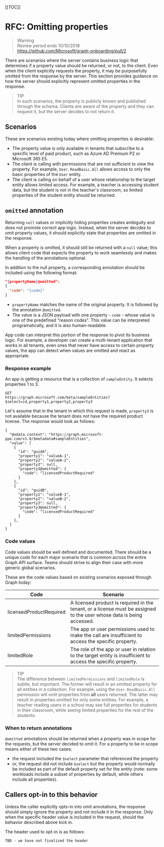 ﻿[[_TOC_]]

# RFC: Omitting properties

> Warning<br/>Review period ends 10/10/2018<br/>
> <https://github.com/Microsoft/graph-onboarding/pull/2>

There are scenarios where the server contains business logic that determines if a property value should be returned, or not, to the client. Even when the client explicitly requests the property, it may be purposefully omitted from the response by the server. This section provides guidance on how the server should explicitly represent omitted properties in the response.

> TIP<br/>
> In such scenarios, the property is publicly known and published through the schema. Clients are aware of the property and they can request it, but the server decides to not return it.

## Scenarios

These are scenarios existing today where omitting properties is desirable:

- The property value is only available in tenants that subscribe to a specific level of paid product, such as Azure AD Premium P2 or Microsoft 365 E5.
- The client is calling with permissions that are not sufficient to view the property. For example, `User.ReadBasic.All` allows access to only the basic properties of the `User` entity.
- The client is calling on behalf of a user whose relationship to the target entity allows limited access. For example, a teacher is accessing student data, but the student is not in the teacher's classroom, so limited properties of the student entity should be returned.

## `omitted` annotation

Returning `null` values or implicitly hiding properties creates ambiguity and does not promote correct app logic. Instead, when the server decides to omit property values, it should explicitly state that properties are omitted in the response.

When a property is omitted, it should still be returned with a `null` value; this allows client code that expects the property to work seamlessly and makes the handling of the annotations optional.

In addition to the null property, a corresponding annotation should be included using the following format:

```json
"{propertyName}@omitted":
{
  "code": "{code}"
}
```

- `propertyName` matches the name of the original property. It is followed by the annotation `@omitted`.
- The value is a JSON payload with one property - `code` - whose value is one of the predefined "reason codes". This value can be interpreted programatically, and it is also human-readable.

App code can interpret this portion of the response to pivot its business logic. For example, a developer can create a multi-tenant application that works in all tenants, even ones that never have access to certain property values; the app can detect when values are omitted and react as appropriate.

### Response example

An app is getting a resource that is a collection of `sampleEntity`. It selects properties 1 to 3.

```http
GET
https://graph.microsoft.com/beta/sampleEntities?$select=id,property1,property2,property3
```

Let's assume that in the tenant in which this request is made, `property3` is not available because the tenant does not have the required product license. The response would look as follows:

```http
{
  "@odata.context": "https://graph.microsoft-ppe.com/v1.0/$metadata#sampleEntities",
  "value": [
    {
      "id": "guidA",
      "property1": "valueA-1",
      "property2": "valueA-2",
      "property3": null,
      "property3@omitted": {
        "code": "licensedProductRequired"
      }
    },
    {
      "id": "guidB",
      "property1": "valueB-1",
      "property2": "valueB-2",
      "property3": null,
      "property3@omitted": {
        "code": "licensedProductRequired"
      }
    },
  ]
}
```

### Code values

Code values should be well defined and documented. There should be a unique code for each major scenario that is common across the entire Graph API surface. Teams should strive to align their case with more generic global scenarios.

These are the code values based on existing scenarios exposed through Graph today:

| Code                    | Scenario                                                                                                              |
| ----------------------- | --------------------------------------------------------------------------------------------------------------------- |
| licensedProductRequired | A licensed product is required in the tenant, or a license must be assigned to the user whose data is being accessed. |
| limitedPermissions      | The app or user permissions used to make the call are insufficient to access the specific property.                   |
| limitedRole             | The role of the app or user in relation to the target entity is insufficient to access the specific property.         |

> TIP<br/>
> The difference between `limitedPermissions` and `limitedRole` is subtle, but important. The former will result in an omitted property for all entities in a collection. For example, using the `User.ReadBasic.All` permission will omit properties from **all** users returned. The latter may result in properties omitted for only some entities. For example, a teacher reading users in a school may see full properties for students in their classroom, while seeing limited properties for the rest of the students.

### When to return annotations

`@omitted` annotations should be returned when a property was in scope for the requests, but the server decided to omit it. For a property to be in scope means either of these two cases:

- the request included the `$select` parameter that referenced the property
- or, the request did not include `$select` but the property would normally be included as part of the default property set for the entity (note: some workloads include a subset of properties by default, while others include all properties).

## Callers opt-in to this behavior

Unless the caller explicitly opts-in into omit annotations, the response should simply ignore the property and not include it in the response. Only when the specific header value is included in the request, should the behavior described above kick in.

The header used to opt-in is as follows:

```http
TBD - we have not finalized the header
```
